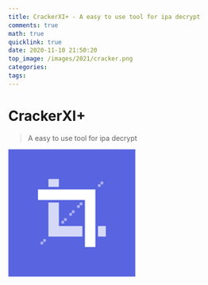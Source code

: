 ```yaml
---
title: CrackerXI+ - A easy to use tool for ipa decrypt
comments: true
math: true
quicklink: true
date: 2020-11-10 21:50:20
top_image: /images/2021/cracker.png
categories:
tags:
---
```


# CrackerXI+

> A easy to use tool for ipa decrypt

<!-- more -->

![crakcer](/images/2021/cracker.png)
